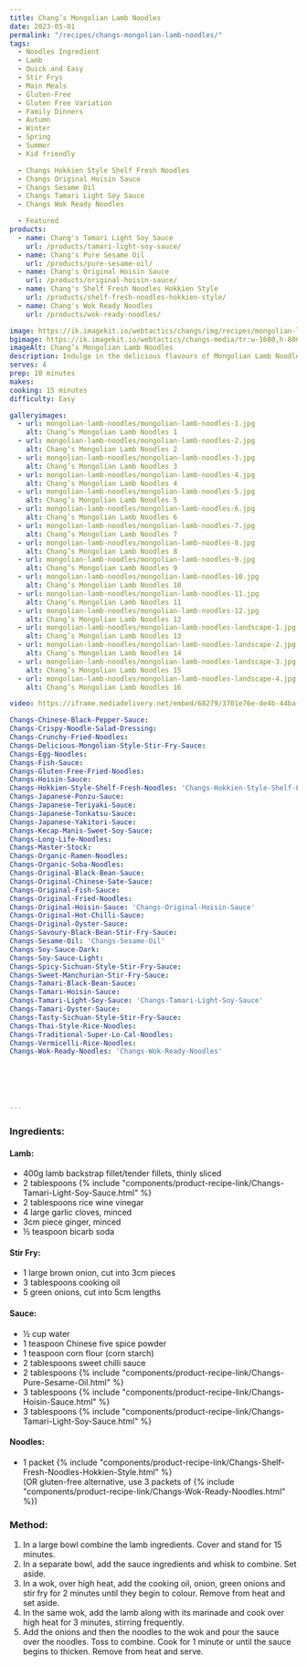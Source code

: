 ```yaml
---
title: Chang’s Mongolian Lamb Noodles
date: 2023-05-01
permalink: "/recipes/changs-mongolian-lamb-noodles/"
tags:
  - Noodles Ingredient
  - Lamb
  - Quick and Easy
  - Stir Frys
  - Main Meals
  - Gluten-Free
  - Gluten Free Variation
  - Family Dinners
  - Autumn
  - Winter
  - Spring
  - Summer
  - Kid friendly

  - Changs Hokkien Style Shelf Fresh Noodles
  - Changs Original Hoisin Sauce
  - Changs Sesame Oil
  - Changs Tamari Light Soy Sauce
  - Changs Wok Ready Noodles

  - Featured
products:
  - name: Chang's Tamari Light Soy Sauce
    url: /products/tamari-light-soy-sauce/
  - name: Chang's Pure Sesame Oil
    url: /products/pure-sesame-oil/
  - name: Chang's Original Hoisin Sauce
    url: /products/original-hoisin-sauce/
  - name: Chang's Shelf Fresh Noodles Hokkien Style
    url: /products/shelf-fresh-noodles-hokkien-style/
  - name: Chang's Wok Ready Noodles
    url: /products/wok-ready-noodles/

image: https://ik.imagekit.io/webtactics/changs/img/recipes/mongolian-lamb-noodles/mongolian-lamb-noodles-1.jpg
bgimage: https://ik.imagekit.io/webtactics/changs-media/tr:w-1600,h-800,f-auto/slider/Mongolian-Lamb-Noodles-landscape-1600x800_wr5Ca0XEl.jpg?updatedAt=1685410886795
imageAlt: Chang’s Mongolian Lamb Noodles
description: Indulge in the delicious flavours of Mongolian Lamb Noodles with this easy-to-follow recipe from Chang's. Thinly sliced lamb, savory sauce, and Chang's Hokkien noodles come together to create a mouth-watering dish that will satisfy your cravings. Get ready to enjoy a flavourful and satisfying meal in the comfort of your own home.
serves: 4
prep: 10 minutes 
makes: 
cooking: 15 minutes
difficulty: Easy

galleryimages:
  - url: mongolian-lamb-noodles/mongolian-lamb-noodles-1.jpg
    alt: Chang’s Mongolian Lamb Noodles 1
  - url: mongolian-lamb-noodles/mongolian-lamb-noodles-2.jpg
    alt: Chang’s Mongolian Lamb Noodles 2
  - url: mongolian-lamb-noodles/mongolian-lamb-noodles-3.jpg
    alt: Chang’s Mongolian Lamb Noodles 3
  - url: mongolian-lamb-noodles/mongolian-lamb-noodles-4.jpg
    alt: Chang’s Mongolian Lamb Noodles 4
  - url: mongolian-lamb-noodles/mongolian-lamb-noodles-5.jpg
    alt: Chang’s Mongolian Lamb Noodles 5
  - url: mongolian-lamb-noodles/mongolian-lamb-noodles-6.jpg
    alt: Chang’s Mongolian Lamb Noodles 6
  - url: mongolian-lamb-noodles/mongolian-lamb-noodles-7.jpg
    alt: Chang’s Mongolian Lamb Noodles 7
  - url: mongolian-lamb-noodles/mongolian-lamb-noodles-8.jpg
    alt: Chang’s Mongolian Lamb Noodles 8
  - url: mongolian-lamb-noodles/mongolian-lamb-noodles-9.jpg
    alt: Chang’s Mongolian Lamb Noodles 9
  - url: mongolian-lamb-noodles/mongolian-lamb-noodles-10.jpg
    alt: Chang’s Mongolian Lamb Noodles 10
  - url: mongolian-lamb-noodles/mongolian-lamb-noodles-11.jpg
    alt: Chang’s Mongolian Lamb Noodles 11
  - url: mongolian-lamb-noodles/mongolian-lamb-noodles-12.jpg
    alt: Chang’s Mongolian Lamb Noodles 12
  - url: mongolian-lamb-noodles/mongolian-lamb-noodles-landscape-1.jpg
    alt: Chang’s Mongolian Lamb Noodles 13
  - url: mongolian-lamb-noodles/mongolian-lamb-noodles-landscape-2.jpg
    alt: Chang’s Mongolian Lamb Noodles 14
  - url: mongolian-lamb-noodles/mongolian-lamb-noodles-landscape-3.jpg
    alt: Chang’s Mongolian Lamb Noodles 15
  - url: mongolian-lamb-noodles/mongolian-lamb-noodles-landscape-4.jpg
    alt: Chang’s Mongolian Lamb Noodles 16

video: https://iframe.mediadelivery.net/embed/68279/3701e76e-de4b-44ba-877d-738a0d262b5c?autoplay=false

Changs-Chinese-Black-Pepper-Sauce:
Changs-Crispy-Noodle-Salad-Dressing:
Changs-Crunchy-Fried-Noodles:
Changs-Delicious-Mongolian-Style-Stir-Fry-Sauce:
Changs-Egg-Noodles:
Changs-Fish-Sauce:
Changs-Gluten-Free-Fried-Noodles:
Changs-Hoisin-Sauce:
Changs-Hokkien-Style-Shelf-Fresh-Noodles: 'Changs-Hokkien-Style-Shelf-Fresh-Noodles'
Changs-Japanese-Ponzu-Sauce:
Changs-Japanese-Teriyaki-Sauce:
Changs-Japanese-Tonkatsu-Sauce:
Changs-Japanese-Yakitori-Sauce:
Changs-Kecap-Manis-Sweet-Soy-Sauce:
Changs-Long-Life-Noodles:
Changs-Master-Stock:
Changs-Organic-Ramen-Noodles:
Changs-Organic-Soba-Noodles:
Changs-Original-Black-Bean-Sauce:
Changs-Original-Chinese-Sate-Sauce:
Changs-Original-Fish-Sauce:
Changs-Original-Fried-Noodles:
Changs-Original-Hoisin-Sauce: 'Changs-Original-Hoisin-Sauce'
Changs-Original-Hot-Chilli-Sauce:
Changs-Original-Oyster-Sauce:
Changs-Savoury-Black-Bean-Stir-Fry-Sauce:
Changs-Sesame-Oil: 'Changs-Sesame-Oil'
Changs-Soy-Sauce-Dark:
Changs-Soy-Sauce-Light:
Changs-Spicy-Sichuan-Style-Stir-Fry-Sauce:
Changs-Sweet-Manchurian-Stir-Fry-Sauce:
Changs-Tamari-Black-Bean-Sauce:
Changs-Tamari-Hoisin-Sauce:
Changs-Tamari-Light-Soy-Sauce: 'Changs-Tamari-Light-Soy-Sauce'
Changs-Tamari-Oyster-Sauce:
Changs-Tasty-Sichuan-Style-Stir-Fry-Sauce:
Changs-Thai-Style-Rice-Noodles:
Changs-Traditional-Super-Lo-Cal-Noodles:
Changs-Vermicelli-Rice-Noodles:
Changs-Wok-Ready-Noodles: 'Changs-Wok-Ready-Noodles'






---
```




<div class="recipesingredient">

<h3>Ingredients:</h3>
<h4>Lamb:</h4>
<ul>
<li>400g lamb backstrap fillet/tender fillets, thinly sliced</li>
<li>2 tablespoons {% include "components/product-recipe-link/Changs-Tamari-Light-Soy-Sauce.html" %}</li>
<li>2 tablespoons rice wine vinegar</li>
<li>4 large garlic cloves, minced</li>
<li>3cm piece ginger, minced</li>
<li>&frac12; teaspoon bicarb soda</li>
</ul>
<h4>Stir Fry:</h4>
<ul>
<li>1 large brown onion, cut into 3cm pieces</li>
<li>3 tablespoons cooking oil</li>
<li>5 green onions, cut into 5cm lengths</li>
</ul>
<h4>Sauce:</h4>
<ul>
<li>&frac12; cup water</li>
<li>1 teaspoon Chinese five spice powder</li>
<li>1 teaspoon corn flour (corn starch)</li>
<li>2 tablespoons sweet chilli sauce</li>
<li>2 tablespoons {% include "components/product-recipe-link/Changs-Pure-Sesame-Oil.html" %}</li>
<li>3 tablespoons {% include "components/product-recipe-link/Changs-Hoisin-Sauce.html" %}</li>
<li>3 tablespoons {% include "components/product-recipe-link/Changs-Tamari-Light-Soy-Sauce.html" %}</li>
</ul>
<h4>Noodles:</h4>
<ul>
<li>1 packet {% include "components/product-recipe-link/Changs-Shelf-Fresh-Noodles-Hokkien-Style.html" %}<br /> (OR gluten-free alternative, use 3 packets of {% include "components/product-recipe-link/Changs-Wok-Ready-Noodles.html" %})</li>
</ul>

</div>



<div class="recipesmethod">

<h3>Method:</h3>
<ol>
<li>In a large bowl combine the lamb ingredients. Cover and stand for 15 minutes.</li>
<li>In a separate bowl, add the sauce ingredients and whisk to combine. Set aside.</li>
<li>In a wok, over high heat, add the cooking oil, onion, green onions and stir fry for 2 minutes until they begin to colour. Remove from heat and set aside.</li>
<li>In the same wok, add the lamb along with its marinade and cook over high heat for 3 minutes, stirring frequently.</li>
<li>Add the onions and then the noodles to the wok and pour the sauce over the noodles. Toss to combine. Cook for 1 minute or until the sauce begins to thicken. Remove from heat and serve.</li>
</ol>

</div>





